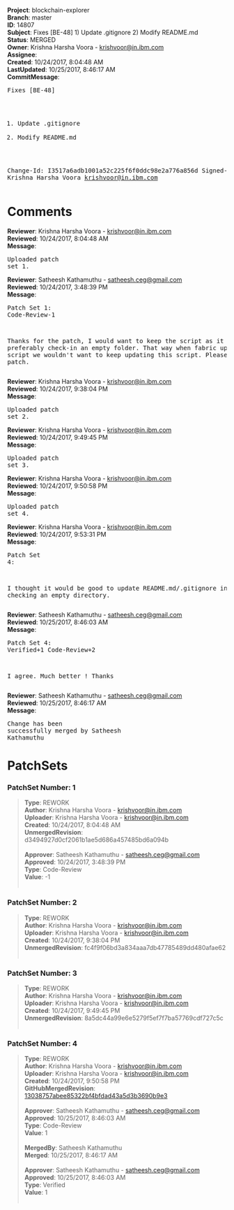 <strong>Project</strong>: blockchain-explorer<br><strong>Branch</strong>: master<br><strong>ID</strong>: 14807<br><strong>Subject</strong>: Fixes [BE-48] 1) Update .gitignore 2) Modify README.md<br><strong>Status</strong>: MERGED<br><strong>Owner</strong>: Krishna Harsha Voora - krishvoor@in.ibm.com<br><strong>Assignee</strong>:<br><strong>Created</strong>: 10/24/2017, 8:04:48 AM<br><strong>LastUpdated</strong>: 10/25/2017, 8:46:17 AM<br><strong>CommitMessage</strong>:<br><pre>Fixes [BE-48]
1) Update .gitignore
2) Modify README.md

Change-Id: I3517a6adb1001a52c225f6f0ddc98e2a776a856d
Signed-off-by: Krishna Harsha Voora <krishvoor@in.ibm.com>
</pre><h1>Comments</h1><strong>Reviewer</strong>: Krishna Harsha Voora - krishvoor@in.ibm.com<br><strong>Reviewed</strong>: 10/24/2017, 8:04:48 AM<br><strong>Message</strong>: <pre>Uploaded patch set 1.</pre><strong>Reviewer</strong>: Satheesh Kathamuthu - satheesh.ceg@gmail.com<br><strong>Reviewed</strong>: 10/24/2017, 3:48:39 PM<br><strong>Message</strong>: <pre>Patch Set 1: Code-Review-1

Thanks for the patch, I would want to keep the script as it is and preferably check-in an empty folder. That way when fabric updates the script we wouldn't want to keep updating this script. Please update the patch.</pre><strong>Reviewer</strong>: Krishna Harsha Voora - krishvoor@in.ibm.com<br><strong>Reviewed</strong>: 10/24/2017, 9:38:04 PM<br><strong>Message</strong>: <pre>Uploaded patch set 2.</pre><strong>Reviewer</strong>: Krishna Harsha Voora - krishvoor@in.ibm.com<br><strong>Reviewed</strong>: 10/24/2017, 9:49:45 PM<br><strong>Message</strong>: <pre>Uploaded patch set 3.</pre><strong>Reviewer</strong>: Krishna Harsha Voora - krishvoor@in.ibm.com<br><strong>Reviewed</strong>: 10/24/2017, 9:50:58 PM<br><strong>Message</strong>: <pre>Uploaded patch set 4.</pre><strong>Reviewer</strong>: Krishna Harsha Voora - krishvoor@in.ibm.com<br><strong>Reviewed</strong>: 10/24/2017, 9:53:31 PM<br><strong>Message</strong>: <pre>Patch Set 4:

I thought it would be good to update README.md/.gitignore instead of checking an empty directory.</pre><strong>Reviewer</strong>: Satheesh Kathamuthu - satheesh.ceg@gmail.com<br><strong>Reviewed</strong>: 10/25/2017, 8:46:03 AM<br><strong>Message</strong>: <pre>Patch Set 4: Verified+1 Code-Review+2

I agree. Much better ! Thanks</pre><strong>Reviewer</strong>: Satheesh Kathamuthu - satheesh.ceg@gmail.com<br><strong>Reviewed</strong>: 10/25/2017, 8:46:17 AM<br><strong>Message</strong>: <pre>Change has been successfully merged by Satheesh Kathamuthu</pre><h1>PatchSets</h1><h3>PatchSet Number: 1</h3><blockquote><strong>Type</strong>: REWORK<br><strong>Author</strong>: Krishna Harsha Voora - krishvoor@in.ibm.com<br><strong>Uploader</strong>: Krishna Harsha Voora - krishvoor@in.ibm.com<br><strong>Created</strong>: 10/24/2017, 8:04:48 AM<br><strong>UnmergedRevision</strong>: d3494927d0cf2061b1ae5d686a457485bd6a094b<br><br><strong>Approver</strong>: Satheesh Kathamuthu - satheesh.ceg@gmail.com<br><strong>Approved</strong>: 10/24/2017, 3:48:39 PM<br><strong>Type</strong>: Code-Review<br><strong>Value</strong>: -1<br><br></blockquote><h3>PatchSet Number: 2</h3><blockquote><strong>Type</strong>: REWORK<br><strong>Author</strong>: Krishna Harsha Voora - krishvoor@in.ibm.com<br><strong>Uploader</strong>: Krishna Harsha Voora - krishvoor@in.ibm.com<br><strong>Created</strong>: 10/24/2017, 9:38:04 PM<br><strong>UnmergedRevision</strong>: fc4f9f06bd3a834aaa7db47785489dd480afae62<br><br></blockquote><h3>PatchSet Number: 3</h3><blockquote><strong>Type</strong>: REWORK<br><strong>Author</strong>: Krishna Harsha Voora - krishvoor@in.ibm.com<br><strong>Uploader</strong>: Krishna Harsha Voora - krishvoor@in.ibm.com<br><strong>Created</strong>: 10/24/2017, 9:49:45 PM<br><strong>UnmergedRevision</strong>: 8a5dc44a99e6e5279f5ef7f7ba57769cdf727c5c<br><br></blockquote><h3>PatchSet Number: 4</h3><blockquote><strong>Type</strong>: REWORK<br><strong>Author</strong>: Krishna Harsha Voora - krishvoor@in.ibm.com<br><strong>Uploader</strong>: Krishna Harsha Voora - krishvoor@in.ibm.com<br><strong>Created</strong>: 10/24/2017, 9:50:58 PM<br><strong>GitHubMergedRevision</strong>: [13038757abee85322bf4bfdad43a5d3b3690b9e3](https://github.com/hyperledger/blockchain-explorer/commit/13038757abee85322bf4bfdad43a5d3b3690b9e3)<br><br><strong>Approver</strong>: Satheesh Kathamuthu - satheesh.ceg@gmail.com<br><strong>Approved</strong>: 10/25/2017, 8:46:03 AM<br><strong>Type</strong>: Code-Review<br><strong>Value</strong>: 1<br><br><strong>MergedBy</strong>: Satheesh Kathamuthu<br><strong>Merged</strong>: 10/25/2017, 8:46:17 AM<br><br><strong>Approver</strong>: Satheesh Kathamuthu - satheesh.ceg@gmail.com<br><strong>Approved</strong>: 10/25/2017, 8:46:03 AM<br><strong>Type</strong>: Verified<br><strong>Value</strong>: 1<br><br></blockquote>